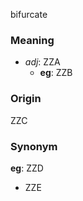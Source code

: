 bifurcate
### Meaning
+ _adj_: ZZA
	+ __eg__: ZZB

### Origin

ZZC

### Synonym

__eg__: ZZD

+ ZZE


